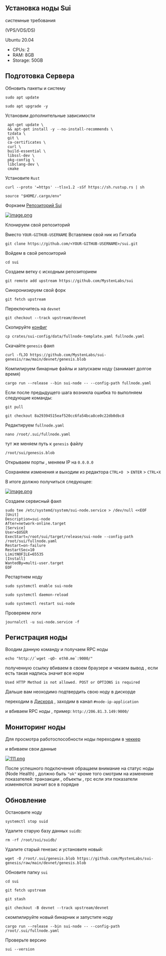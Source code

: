 ## Установка ноды Sui

  системные требования
 
  (VPS/VDS/DS) 
  
   Ubuntu 20.04
   
   - CPUs: 2
   - RAM: 8GB
   - Storage: 50GB
   
   
## Подготовка Сервера
  
   Обновить пакеты и систему

  ```
  sudo apt update 
  ```
    
  ``` 
  sudo apt upgrade -y
  ```
   

   Установим дополнительные зависимости

   ```
    apt-get update \
    && apt-get install -y --no-install-recommends \
    tzdata \
    git \
    ca-certificates \
    curl \
    build-essential \
    libssl-dev \
    pkg-config \
    libclang-dev \
    cmake 
  ```
    
   Установите ```Rust```
    
    
  ```
  curl --proto '=https' --tlsv1.2 -sSf https://sh.rustup.rs | sh
  ```
  
  
 ```
 source "$HOME/.cargo/env"
 ```
  
   
    
     
  Форкаем [Репозиторий Sui](https://github.com/MystenLabs/sui)
  
  
  [![image.png](https://i.postimg.cc/gkMwLbjP/image.png)](https://postimg.cc/crn1PjfD)
  
  
Клонируем свой репозиторий 

Вместо ```YOUR-GITHUB-USERNAME``` Вставляем свой ник из Гитхаба
  
 ```
 git clone https://github.com/<YOUR-GITHUB-USERNAME>/sui.git
 ```
 
 Войдем в свой репозиторий
 
 ```
 cd sui
 ```
 
 Создаем ветку с исходным репозиторием
 
 ```
 git remote add upstream https://github.com/MystenLabs/sui
 ```
 
 Синхронизируем свой форк
 
 ```
 git fetch upstream
 ```
 
 Переключитесь на ```devnet```
 
 ```
 git checkout --track upstream/devnet
 ```
 
 Скопируйте [конфиг](https://github.com/MystenLabs/sui/blob/main/crates/sui-config/data/fullnode-template.yaml) 
  
 ```
 cp crates/sui-config/data/fullnode-template.yaml fullnode.yaml
 ```
 
 Скачайте  ```genesis``` фаил
 
 ```
 curl -fLJO https://github.com/MystenLabs/sui-genesis/raw/main/devnet/genesis.blob
 ```
 
Компилируем бинарные файлы и запускаем ноду (занимает долгое время) 
 
 ```
cargo run --release --bin sui-node -- --config-path fullnode.yaml
 ```
Если после предыдущего шага возникла ошибка то выполняем следующие команды:

```
git pull
```
```
git checkout 8a29394515eaf520cc6fa54bca8ce0c22db0dbc8
```

Редактируем ```fullnode.yaml```

```
nano /root/.sui/fullnode.yaml
```
 
тут же меняем путь к ```genesis``` файлу 

```/root/sui/genesis.blob```

Открываем порты , меняем IP на ```0.0.0.0```

Сохраняем изменения и выходим из редактора ```CTRL+O ``` > ```ENTER``` > ```CTRL+X```

В итоге должно получиться следующее:

[![image.png](https://i.postimg.cc/FHk8P8qt/image.png)](https://postimg.cc/yDBLxQsn) 


Создаем сервисный фаил

```
sudo tee /etc/systemd/system/sui-node.service > /dev/null <<EOF 
[Unit] 
Description=sui-node 
After=network-online.target 
[Service] 
User=$USER
ExecStart=/root/sui/target/release/sui-node --config-path /root/sui/fullnode.yaml
Restart=on-failure 
RestartSec=10 
LimitNOFILE=65535
[Install] 
WantedBy=multi-user.target 
EOF
```

Рестартнем ноду

```
sudo systemctl enable sui-node
```
```
sudo systemctl daemon-reload 
```
```
sudo systemctl restart sui-node
```

Проверяем логи
```
journalctl -u sui-node.service -f
```


## Регистрация ноды

Воодим данную команду и получаем RPC ноды

```
echo "http://`wget -qO- eth0.me`:9000/"
```
полученную ссылку вбиваем в своем браузере
и чекаем вывод , если есть такая надпись значит все норм

```Used HTTP Method is not allowed. POST or OPTIONS is required```

Дальше вам неоходимо подтвердить свою ноду в дискорде

переходим в [Дискорд](https://discord.gg/sui) , заходим в канал ```#node-ip-application```

и вбиваем RPC ноды , пример: ```http://206.81.3.149:9000/```


## Мониторинг ноды

Для просмотра работоспособности ноды переходим в [чеккер](https://node.sui.zvalid.com/)

и вбиваем свои данные

[![111.png](https://i.postimg.cc/mktGJmc1/111.png)](https://postimg.cc/YLKVmfzt)

После успешного подключения обращаем внимание на статус ноды (Node Health)  , должно быть ```"ok"```
кроме того смотрим на изменение показателей: транзакции , объекты , rpc если эти показатели изменяются значит все в порядке



## Обновление

 Остановите ноду
 
 ```
 systemctl stop suid
 ```
 
 
 Удалите старую базу данных ```suidb```:

```
rm -rf /root/sui/suidb/
```

Удалите старый генезис и установите новый: 

```
wget -O /root/.sui/genesis.blob https://github.com/MystenLabs/sui-genesis/raw/main/devnet/genesis.blob
```

Обновите папку ```sui```
```
cd sui
```
```
git fetch upstream
```
```
git stash
```
```
git checkout -B devnet --track upstream/devnet
```

скомпилируйте новый бинарник и запустите ноду
```
cargo run --release --bin sui-node -- --config-path /root/.sui/fullnode.yaml
```

Проверьте версию
```
sui --version
```













 


 


   


    
   
